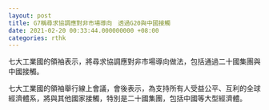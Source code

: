 ```yaml
---
layout: post
title: G7稱尋求協調應對非市場導向　透過G20與中國接觸
date: 2021-02-20 00:33:44.000000000 +08:00
categories: rthk
---
```


七大工業國的領袖表示，將尋求協調應對非市場導向做法，包括通過二十國集團與中國接觸。

七大工業國的領袖舉行線上會議，會後表示，為支持所有人受益公平、互利的全球經濟體系，將與其他國家接觸，特別是二十國集團，包括中國等大型經濟體。
